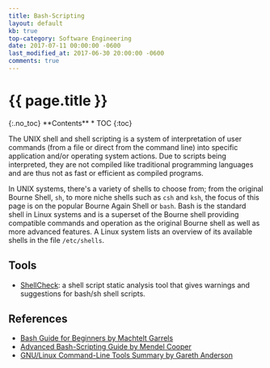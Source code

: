 ```yaml
---
title: Bash-Scripting
layout: default
kb: true
top-category: Software Engineering
date: 2017-07-11 00:00:00 -0600
last_modified_at: 2017-06-30 20:00:00 -0600
comments: true
---
```


<h1>{{ page.title }}</h1>
{:.no_toc}
**Contents**
* TOC
{:toc}

The UNIX shell and shell scripting is a system of interpretation of user commands (from a file or direct from the command line) into specific application and/or operating system actions. Due to scripts being interpreted, they are not compiled like traditional programming languages and are thus not as fast or efficient as compiled programs.

In UNIX systems, there's a variety of shells to choose from; from the original Bourne Shell, `sh`, to more niche shells such as `csh` and `ksh`, the focus of this page is on the popular Bourne Again Shell or `bash`. Bash is the standard shell in Linux systems and is a superset of the Bourne shell providing compatible commands and operation as the original Bourne shell as well as more advanced features. A Linux system lists an overview of its available shells in the file `/etc/shells`.



## Tools

* [ShellCheck](https://github.com/koalaman/shellcheck): a shell script static analysis tool that gives warnings and suggestions for bash/sh shell scripts.

## References

* [Bash Guide for Beginners by Machtelt Garrels](http://www.tldp.org/LDP/Bash-Beginners-Guide/html/index.html)
* [Advanced Bash-Scripting Guide by Mendel Cooper](http://www.tldp.org/LDP/abs/html/index.html)
* [GNU/Linux Command-Line Tools Summary by Gareth Anderson](http://www.tldp.org/LDP/GNU-Linux-Tools-Summary/html/index.html)
